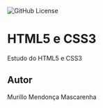 ![GitHub License](https://img.shields.io/github/license/mmendoncamascarenha/site-)

# HTML5 e CSS3 
Estudo do HTML5 e CSS3
## Autor
Murillo Mendonça Mascarenha
